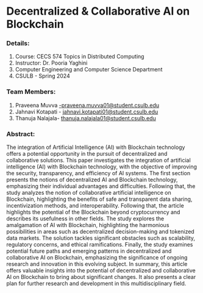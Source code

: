 # Decentralized & Collaborative AI on Blockchain

                                                              
### Details: 
1. Course: CECS 574 Topics in Distributed Computing
2. Instructor: Dr. Pooria Yaghini  
3. Computer Engineering and Computer Science Department
4. CSULB - Spring 2024

### Team Members:
1. Praveena Muvva -praveena.muvva01@student.csulb.edu
2. Jahnavi Kotapati - jahnavi.kotapati01@student.csulb.edu
3. Thanuja Nalajala- thanuja.nalajala01@student.csulb.edu

### Abstract:
The integration of Artificial Intelligence (AI) with Blockchain technology offers a potential opportunity in the pursuit of decentralized and collaborative solutions. This paper investigates the integration of artificial intelligence (AI) with Blockchain technology, with the objective of improving the security, transparency, and efficiency of AI systems.
The first section presents the notions of decentralized AI and Blockchain technology, emphasizing their individual advantages and difficulties. Following that, the study analyzes the notion of collaborative artificial intelligence on Blockchain, highlighting the benefits of safe and transparent data sharing, incentivization methods, and interoperability.
Following that, the article highlights the potential of the Blockchain beyond cryptocurrency and describes its usefulness in other fields. The study explores the amalgamation of AI with Blockchain, highlighting the harmonious possibilities in areas such as decentralized decision-making and tokenized data markets. The solution tackles significant obstacles such as scalability, regulatory concerns, and ethical ramifications.
Finally, the study examines potential future paths and emerging patterns in decentralized and collaborative AI on Blockchain, emphasizing the significance of ongoing research and innovation in this evolving subject. In summary, this article offers valuable insights into the potential of decentralized and collaborative AI on Blockchain to bring about significant changes. It also presents a clear plan for further research and development in this multidisciplinary field.
